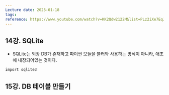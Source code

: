 ```yaml
---
Lecture date: 2025-01-18
tags: 
reference: https://www.youtube.com/watch?v=KK2Qdw2122M&list=PLz2iXe7EqJOOt1r8Io-BFAV-SHFWFKYtN&index=16
---
```

## 14강. SQLite
- SQLite는 외장 DB가 존재하고 파이썬 모듈을 불러와 사용하는 방식이 아니라, 애초에 내장되어있는 것이다.

```
import sqlite3
```


## 15강. DB 테이블 만들기
